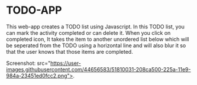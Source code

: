 # TODO-APP
This web-app creates a TODO list using Javascript. In this TODO list, you can mark the activity completed or can delete it. When you click on completed icon, It takes the item to another unordered list below which will be seperated from the TODO using a horizontal line and will also blur it so that the user knows that those items are completed.

Screenshot:
src="https://user-images.githubusercontent.com/44656583/51810031-208ca500-225a-11e9-984a-23451ed0fcc2.png">.
